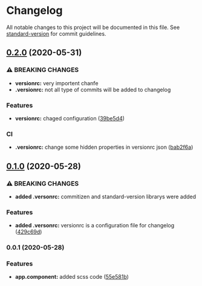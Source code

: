 # Changelog

All notable changes to this project will be documented in this file. See [standard-version](https://github.com/conventional-changelog/standard-version) for commit guidelines.

## [0.2.0](https://github.com/rotem1988/commitizen-standard-version/compare/v0.1.0...v0.2.0) (2020-05-31)


### ⚠ BREAKING CHANGES

* **versionrc:** very importent chanfe
* **.versionrc:** not all type of commits will be added to changelog

### Features

* **versionrc:** chaged configuration ([39be5d4](https://github.com/rotem1988/commitizen-standard-version/commit/39be5d4d8a92efcc8882a38e6b150719aec9bfee))


### CI

* **.versionrc:** change some hidden properties in versionrc json ([bab2f6a](https://github.com/rotem1988/commitizen-standard-version/commit/bab2f6a5b03771ccbeb79bbb905b14ac108762b8))

## [0.1.0](https://github.com/rotem1988/commitizen-standard-version/compare/v0.0.1...v0.1.0) (2020-05-28)


### ⚠ BREAKING CHANGES

* **added .versonrc:** commitizen and standard-version librarys were added

### Features

* **added .versonrc:** versionrc is a configuration file for changelog ([429c69d](https://github.com/rotem1988/commitizen-standard-version/commit/429c69d28d66feb6ba0f8a379b79e8048c761650))

### 0.0.1 (2020-05-28)


### Features

* **app.component:** added scss code ([55e581b](https://github.com/rotem1988/commitizen-standard-version/commit/55e581b0d163c2a190f6d1e8154470aab886c79a))
